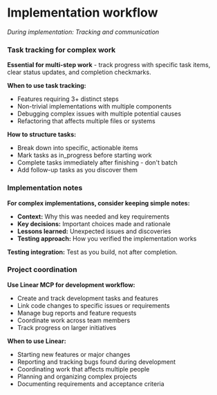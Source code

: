 # Implementation workflow

_During implementation: Tracking and communication_

### Task tracking for complex work

**Essential for multi-step work** - track progress with specific task items, clear status updates, and completion checkmarks.

**When to use task tracking:**

- Features requiring 3+ distinct steps
- Non-trivial implementations with multiple components
- Debugging complex issues with multiple potential causes
- Refactoring that affects multiple files or systems

**How to structure tasks:**

- Break down into specific, actionable items
- Mark tasks as in_progress before starting work
- Complete tasks immediately after finishing - don't batch
- Add follow-up tasks as you discover them

### Implementation notes

**For complex implementations, consider keeping simple notes:**

- **Context:** Why this was needed and key requirements
- **Key decisions:** Important choices made and rationale
- **Lessons learned:** Unexpected issues and discoveries
- **Testing approach:** How you verified the implementation works

**Testing integration:** Test as you build, not after completion.

### Project coordination

**Use Linear MCP for development workflow:**

- Create and track development tasks and features
- Link code changes to specific issues or requirements
- Manage bug reports and feature requests
- Coordinate work across team members
- Track progress on larger initiatives

**When to use Linear:**

- Starting new features or major changes
- Reporting and tracking bugs found during development
- Coordinating work that affects multiple people
- Planning and organizing complex projects
- Documenting requirements and acceptance criteria
